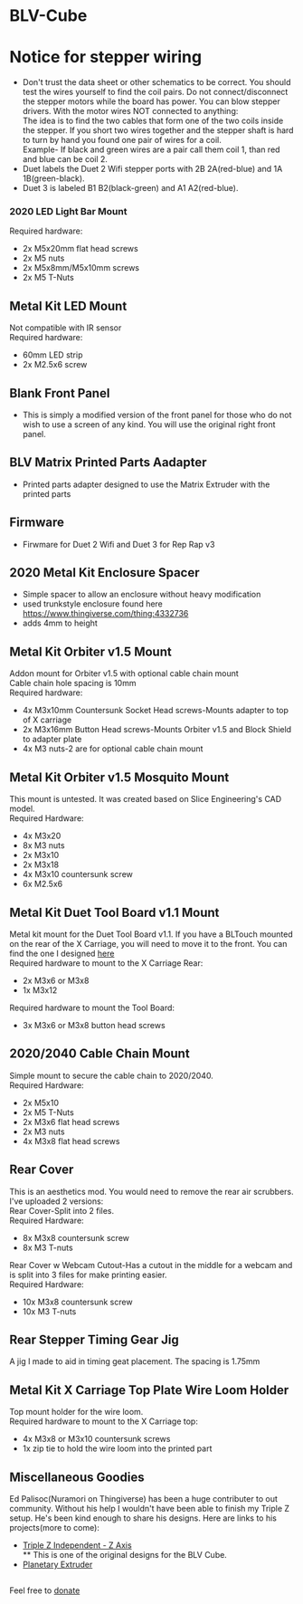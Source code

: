 # BLV-Cube  
# Notice for stepper wiring #  

* Don't trust the data sheet or other schematics to be correct. You should test the wires yourself to find the coil pairs. Do not connect/disconnect the stepper motors while the board has power. You can blow stepper drivers. With the motor wires NOT connected to anything:  
The idea is to find the two cables that form one of the two coils inside the stepper. If you short two wires together and the stepper shaft is hard to turn by hand you found one pair of wires for a coil.  
Example- If black and green wires are a pair call them coil 1, than red and blue can be coil 2.  
* Duet labels the Duet 2 Wifi stepper ports with 2B 2A(red-blue) and 1A 1B(green-black).  
* Duet 3 is labeled B1 B2(black-green) and A1 A2(red-blue).

### 2020 LED Light Bar Mount  
Required hardware:  
* 2x M5x20mm flat head screws  
* 2x M5 nuts  
* 2x M5x8mm/M5x10mm screws  
* 2x M5 T-Nuts  

## Metal Kit LED Mount
Not compatible with IR sensor  
Required hardware:  
* 60mm LED strip  
* 2x M2.5x6 screw  

## Blank Front Panel  
* This is simply a modified version of the front panel for those who do not wish to use a screen of any kind. You will use the original right front panel.  

## BLV Matrix Printed Parts Aadapter  
* Printed parts adapter designed to use the Matrix Extruder with the printed parts  

## Firmware  
* Firwmare for Duet 2 Wifi and Duet 3 for Rep Rap v3  

## 2020 Metal Kit Enclosure Spacer    
* Simple spacer to allow an enclosure without heavy modification  
* used trunkstyle enclosure found here https://www.thingiverse.com/thing:4332736  
* adds 4mm to height  

## Metal Kit Orbiter v1.5 Mount  
Addon mount for Orbiter v1.5 with optional cable chain mount  
Cable chain hole spacing is 10mm  
Required hardware:  
* 4x M3x10mm Countersunk Socket Head screws-Mounts adapter to top of X carriage  
* 2x M3x16mm Button Head screws-Mounts Orbiter v1.5 and Block Shield to adapter plate  
* 4x M3 nuts-2 are for optional cable chain mount  

## Metal Kit Orbiter v1.5 Mosquito Mount    
This mount is untested. It was created based on Slice Engineering's CAD model.  
Required Hardware:  
* 4x M3x20  
* 8x M3 nuts  
* 2x M3x10  
* 2x M3x18  
* 4x M3x10 countersunk screw  
* 6x M2.5x6  

## Metal Kit Duet Tool Board v1.1 Mount    
Metal kit mount for the Duet Tool Board v1.1. If you have a BLTouch mounted on the rear of the X Carriage, you will need to move it to the front. You can find the one I designed [here](https://github.com/armysolo/BLV-Cube/blob/main/FYSETC%20Modified%20Printed%20Parts/BLTouch%20Front%20Mount%20Adapter.STL)  
Required hardware to mount to the X Carriage Rear:  
* 2x M3x6 or M3x8  
* 1x M3x12  

Required hardware to mount the Tool Board:  
* 3x M3x6 or M3x8 button head screws  

## 2020/2040 Cable Chain Mount  
Simple mount to secure the cable chain to 2020/2040.  
Required Hardware:  
* 2x M5x10
* 2x M5 T-Nuts
* 2x M3x6 flat head screws
* 2x M3 nuts  
* 4x M3x8 flat head screws

## Rear Cover  
This is an aesthetics mod. You would need to remove the rear air scrubbers. I've uploaded 2 versions:  
Rear Cover-Split into 2 files.  
Required Hardware:  
* 8x M3x8 countersunk screw  
* 8x M3 T-nuts  

Rear Cover w Webcam Cutout-Has a cutout in the middle for a webcam and is split into 3 files for make printing easier.  
Required Hardware:  
* 10x M3x8 countersunk screw  
* 10x M3 T-nuts  

## Rear Stepper Timing Gear Jig  
A jig I made to aid in timing geat placement. The spacing is 1.75mm  


## Metal Kit X Carriage Top Plate Wire Loom Holder    
Top mount holder for the wire loom.    
Required hardware to mount to the X Carriage top:  
* 4x M3x8 or M3x10 countersunk screws  
* 1x zip tie to hold the wire loom into the printed part    

## Miscellaneous Goodies
Ed Palisoc(Nuramori on Thingiverse) has been a huge contributer to out community. Without his help I wouldn't have been able to finish my Triple Z setup. He's been kind enough to share his designs. Here are links to his projects(more to come):  

* [Triple Z Independent - Z Axis](https://github.com/Nuramori/Independent-triple-Z)  
** This is one of the original designs for the BLV Cube.
* [Planetary Extruder ](https://github.com/Nuramori/Planetary-Extruder-for-the-BLV-Cube)


##  
Feel free to [donate](https://www.paypal.com/paypalme/DHusoloBLV)
